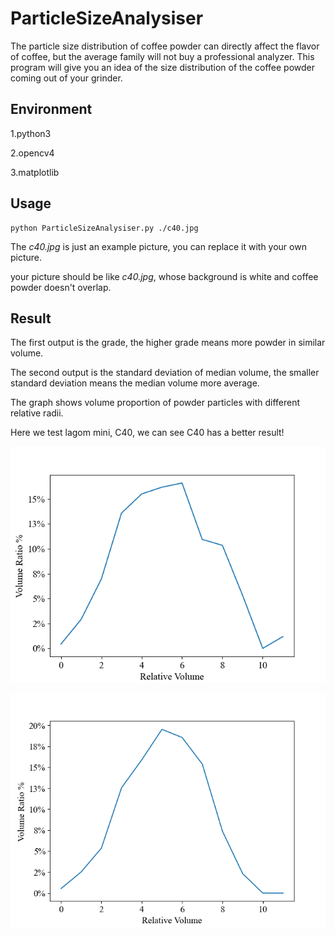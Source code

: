 # ParticleSizeAnalysiser


The particle size distribution of coffee powder can directly affect the flavor of coffee, but the average family will not buy a professional analyzer. This program will give you an idea of the size distribution of the coffee powder coming out of your grinder. 

## Environment
1.python3

2.opencv4

3.matplotlib

## Usage
```
python ParticleSizeAnalysiser.py ./c40.jpg
```
The *c40.jpg* is just an example picture, you can replace it with your own picture.

your picture should be like *c40.jpg*, whose background is white and coffee powder doesn't overlap.

## Result

The first output is the grade, the higher grade means more powder in similar volume.

The second output is the standard deviation of median volume, the smaller standard deviation means the median volume more average.

The graph shows volume proportion of powder particles with different relative radii.

Here we test lagom mini, C40, we can see C40 has a better result!

![avatar](https://github.com/bishopAL/ParticleSizeAnalysiser/blob/master/lagomMini_result.png)

![avatar](https://github.com/bishopAL/ParticleSizeAnalysiser/blob/master/c40_result.png)
